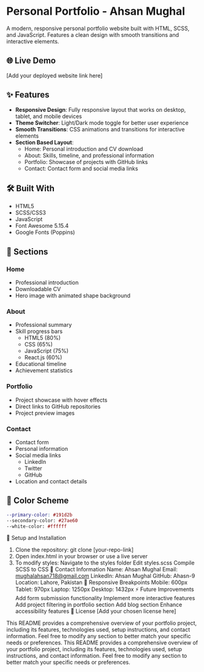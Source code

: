 # Personal Portfolio - Ahsan Mughal

A modern, responsive personal portfolio website built with HTML, SCSS, and JavaScript. Features a clean design with smooth transitions and interactive elements.

## 🌐 Live Demo

[Add your deployed website link here]

## ✨ Features

- **Responsive Design**: Fully responsive layout that works on desktop, tablet, and mobile devices
- **Theme Switcher**: Light/Dark mode toggle for better user experience
- **Smooth Transitions**: CSS animations and transitions for interactive elements
- **Section Based Layout**:
  - Home: Personal introduction and CV download
  - About: Skills, timeline, and professional information
  - Portfolio: Showcase of projects with GitHub links
  - Contact: Contact form and social media links

## 🛠️ Built With

- HTML5
- SCSS/CSS3
- JavaScript
- Font Awesome 5.15.4
- Google Fonts (Poppins)

## 📱 Sections

### Home

- Professional introduction
- Downloadable CV
- Hero image with animated shape background

### About

- Professional summary
- Skill progress bars
  - HTML5 (80%)
  - CSS (65%)
  - JavaScript (75%)
  - React.js (60%)
- Educational timeline
- Achievement statistics

### Portfolio

- Project showcase with hover effects
- Direct links to GitHub repositories
- Project preview images

### Contact

- Contact form
- Personal information
- Social media links
  - LinkedIn
  - Twitter
  - GitHub
- Location and contact details

## 🎨 Color Scheme

```scss
--primary-color: #191d2b
--secondary-color: #27ae60
--white-color: #ffffff
```

🔧 Setup and Installation

1. Clone the repository:
   git clone [your-repo-link]
2. Open index.html in your browser or use a live server
3. To modify styles:
   Navigate to the styles folder
   Edit styles.scss
   Compile SCSS to CSS
   👤 Contact Information
   Name: Ahsan Mughal
   Email: mughalahsan718@gmail.com
   LinkedIn: Ahsan Mughal
   GitHub: Ahasn-9
   Location: Lahore, Pakistan
   📱 Responsive Breakpoints
   Mobile: 600px
   Tablet: 970px
   Laptop: 1250px
   Desktop: 1432px
   ⚡️ Future Improvements
   Add form submission functionality
   Implement more interactive features
   Add project filtering in portfolio section
   Add blog section
   Enhance accessibility features
   📄 License
   [Add your chosen license here]

This README provides a comprehensive overview of your portfolio project, including its features, technologies used, setup instructions, and contact information. Feel free to modify any section to better match your specific needs or preferences.
This README provides a comprehensive overview of your portfolio project, including its features, technologies used, setup instructions, and contact information. Feel free to modify any section to better match your specific needs or preferences.
